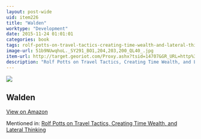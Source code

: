 ```yaml
---
layout: post-wide
uid: item226
title: "Walden"
worktype: "Development"
date: 2015-11-24 01:01:01
categories: book
tags: rolf-potts-on-travel-tactics-creating-time-wealth-and-lateral-thinking
image-url: 51b9NUwqhoL._SY291_BO1,204,203,200_QL40_.jpg
item-url: http://target.georiot.com/Proxy.ashx?tsid=14707&GR_URL=http%3A%2F%2Fwww.amazon.com%2FWalden-Henry-David-Thoreau%2Fdp%2F149968634X%2F
description: "Rolf Potts on Travel Tactics, Creating Time Wealth, and Lateral Thinking"
---
```

<a href="http://target.georiot.com/Proxy.ashx?tsid=14707&GR_URL=http%3A%2F%2Fwww.amazon.com%2FWalden-Henry-David-Thoreau%2Fdp%2F149968634X%2F" target="blank"><img src="../../../../img/thumbs/51b9NUwqhoL._SY291_BO1,204,203,200_QL40_.jpg" class="prod-img"></a>
<h2>Walden</h2>
<p><a class="btn btn-primary" href="http://target.georiot.com/Proxy.ashx?tsid=14707&GR_URL=http%3A%2F%2Fwww.amazon.com%2FWalden-Henry-David-Thoreau%2Fdp%2F149968634X%2F" target="blank">View on Amazon</a><p>
<p>Mentioned in: <a href="http://fourhourworkweek.com/2014/11/04/rolf-potts/" target="blank">Rolf Potts on Travel Tactics, Creating Time Wealth, and Lateral Thinking</a></p>
